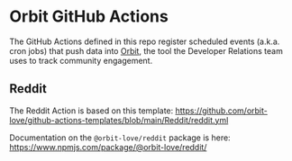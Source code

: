 # Orbit GitHub Actions

The GitHub Actions defined in this repo register scheduled events (a.k.a. cron jobs) that push data into [Orbit](https://orbit.love/), the tool the Developer Relations team uses to track community engagement.

## Reddit

The Reddit Action is based on this template:
https://github.com/orbit-love/github-actions-templates/blob/main/Reddit/reddit.yml

Documentation on the `@orbit-love/reddit` package is here:
https://www.npmjs.com/package/@orbit-love/reddit/
